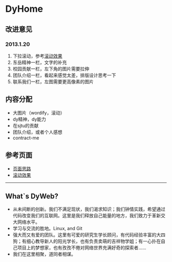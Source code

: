 # DyHome

## 改进意见

### 2013.1.20
1. 下拉滚动，参考[滚动效果](http://www.thepetedesign.com/demos/onepage_scroll_demo.html)
2. 东岳精神一栏，文字的补充
3. 校园贡献一栏，左下角的图片需要拉伸
4. 团队介绍一栏，看起来感觉太差，排版设计思考一下
5. 联系我们一栏，左图需要更高像素的图片

## 内容分配
* 大图片（wordify，滚动）
* dy精神，dy能力
* 在sjtu的贡献
* 团队介绍，或者个人感想
* contract-me

## 参考页面
* [页面思路](http://jobs.ele.me/)
* [滚动效果](http://www.thepetedesign.com/demos/onepage_scroll_demo.html)

---
## What`s DyWeb?
* 从未间断的创新。我们不满足现状，我们渴求知识；我们钟情实践，希望通过代码改变我们的互联网。这里是我们释放自己能量的地方，我们致力于革新交大网络水平。
* 学习与交流的胜地。Linux, and Git
* 强大而又有爱的团队。这里有可爱的研究生学长顾问，有代码经验丰富的大四狗；有细心教导新人的阳光学长，也有负责卖萌的吉祥物学姐；有一心扑在自己项目上的梦想家，也有孜孜不倦对网络世界充满好奇的探索者……
* 我们在这里相聚，道同者相谋。

